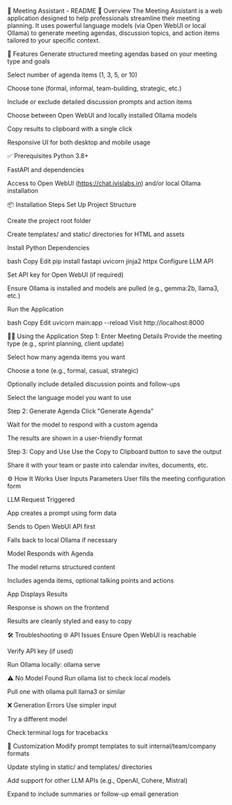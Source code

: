 🧠 Meeting Assistant - README
📝 Overview
The Meeting Assistant is a web application designed to help professionals streamline their meeting planning. It uses powerful language models (via Open WebUI or local Ollama) to generate meeting agendas, discussion topics, and action items tailored to your specific context.

🚀 Features
Generate structured meeting agendas based on your meeting type and goals

Select number of agenda items (1, 3, 5, or 10)

Choose tone (formal, informal, team-building, strategic, etc.)

Include or exclude detailed discussion prompts and action items

Choose between Open WebUI and locally installed Ollama models

Copy results to clipboard with a single click

Responsive UI for both desktop and mobile usage

✅ Prerequisites
Python 3.8+

FastAPI and dependencies

Access to Open WebUI (https://chat.ivislabs.in) and/or local Ollama installation

📦 Installation Steps
Set Up Project Structure

Create the project root folder

Create templates/ and static/ directories for HTML and assets

Install Python Dependencies

bash
Copy
Edit
pip install fastapi uvicorn jinja2 httpx
Configure LLM API

Set API key for Open WebUI (if required)

Ensure Ollama is installed and models are pulled (e.g., gemma:2b, llama3, etc.)

Run the Application

bash
Copy
Edit
uvicorn main:app --reload
Visit http://localhost:8000

🧑‍💻 Using the Application
Step 1: Enter Meeting Details
Provide the meeting type (e.g., sprint planning, client update)

Select how many agenda items you want

Choose a tone (e.g., formal, casual, strategic)

Optionally include detailed discussion points and follow-ups

Select the language model you want to use

Step 2: Generate Agenda
Click "Generate Agenda"

Wait for the model to respond with a custom agenda

The results are shown in a user-friendly format

Step 3: Copy and Use
Use the Copy to Clipboard button to save the output

Share it with your team or paste into calendar invites, documents, etc.

⚙️ How It Works
User Inputs Parameters
User fills the meeting configuration form

LLM Request Triggered

App creates a prompt using form data

Sends to Open WebUI API first

Falls back to local Ollama if necessary

Model Responds with Agenda

The model returns structured content

Includes agenda items, optional talking points and actions

App Displays Results

Response is shown on the frontend

Results are cleanly styled and easy to copy

🛠 Troubleshooting
🌐 API Issues
Ensure Open WebUI is reachable

Verify API key (if used)

Run Ollama locally: ollama serve

⚠️ No Model Found
Run ollama list to check local models

Pull one with ollama pull llama3 or similar

❌ Generation Errors
Use simpler input

Try a different model

Check terminal logs for tracebacks

🎨 Customization
Modify prompt templates to suit internal/team/company formats

Update styling in static/ and templates/ directories

Add support for other LLM APIs (e.g., OpenAI, Cohere, Mistral)

Expand to include summaries or follow-up email generation
